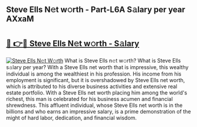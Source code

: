 ## Steve Ells N𝚎t w𝚘rth - Part-L6A S𝚊lary per year AXxaM

# <h2><a href="http://gc50ljr.nevu.top/?p=Steve+Ells">🔗 👉🔴 Steve Ells N𝚎t w𝚘rth - S𝚊lary</a></h2>

[![Steve Ells N𝚎t W𝚘rth](https://i.imgur.com/Oavwk0R.jpeg)](http://gc50ljr.nevu.top/?p=Steve+Ells)
What is Steve Ells n𝚎t w𝚘rth? What is Steve Ells s𝚊lary per year?
With a Steve Ells net worth that is impressive, this wealthy individual is among the wealthiest in his profession. His income from his employment is significant, but it is overshadowed by Steve Ells net worth, which is attributed to his diverse business activities and extensive real estate portfolio. With a Steve Ells net worth placing him among the world's richest, this man is celebrated for his business acumen and financial shrewdness. This affluent individual, whose Steve Ells net worth is in the billions and who earns an impressive salary, is a prime demonstration of the might of hard labor, dedication, and financial wisdom.
